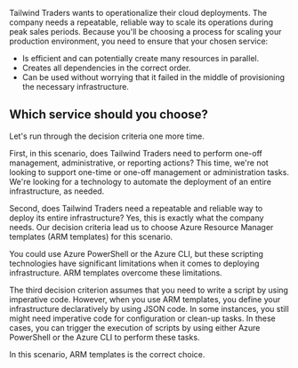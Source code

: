 Tailwind Traders wants to operationalize their cloud deployments. The company needs a repeatable, reliable way to scale its operations during peak sales periods.  Because you'll be choosing a process for scaling your production environment, you need to ensure that your chosen service:

- Is efficient and can potentially create many resources in parallel.
- Creates all dependencies in the correct order.
- Can be used without worrying that it failed in the middle of provisioning the necessary infrastructure.  

## Which service should you choose?

Let's run through the decision criteria one more time.

First, in this scenario, does Tailwind Traders need to perform one-off management, administrative, or reporting actions? This time, we're not looking to support one-time or one-off management or administration tasks. We're looking for a technology to automate the deployment of an entire infrastructure, as needed.

Second, does Tailwind Traders need a repeatable and reliable way to deploy its entire infrastructure?  Yes, this is exactly what the company needs.  Our decision criteria lead us to choose Azure Resource Manager templates (ARM templates) for this scenario.

You could use Azure PowerShell or the Azure CLI, but these scripting technologies have significant limitations when it comes to deploying infrastructure. ARM templates overcome these limitations.

The third decision criterion assumes that you need to write a script by using imperative code. However, when you use ARM templates, you define your infrastructure declaratively by using JSON code. In some instances, you still might need imperative code for configuration or clean-up tasks.  In these cases, you can trigger the execution of scripts by using either Azure PowerShell or the Azure CLI to perform these tasks.

In this scenario, ARM templates is the correct choice.